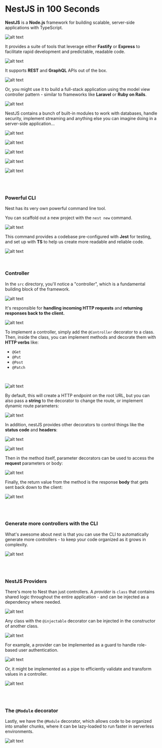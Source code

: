 # NestJS in 100 Seconds

**NestJS** is a **Node.js** framework for building scalable, server-side applications with TypeScript. 

![alt text](images/{7953A145-C8D8-4887-8F1C-B920B8DFE875}.png)

It provides a suite of tools that leverage either **Fastify** or **Express** to facilitate rapid development and predictable, readable code. 

![alt text](images/{81B82508-AD77-4C6C-926F-ABAC2B00EA2F}.png)

It supports **REST** and **GraphQL** APIs out of the box.

![alt text](images/{51A3BBE4-2423-4677-9C15-BDA08C9FC761}.png)

Or, you might use it to build a full-stack application using the model view controller pattern - similar to frameworks like **Laravel** or **Ruby on Rails**.

![alt text](images/{293EEB21-5EC3-4009-87AA-1955212E302B}.png)

NestJS contains a bunch of built-in modules to work with databases, handle security, implement streaming and anything else you can imagine doing in a server-side application...

![alt text](images/{31BFEA9A-A36B-4E7A-8BE9-101530A80069}.png)

![alt text](images/{E9BB45E5-F59F-4276-A762-C25BFF69495A}.png)

![alt text](images/{A4AD2D28-7F61-48C5-B832-BE7A4BB28591}.png)

![alt text](images/{C834E67B-B629-4D04-AEA7-11EBD54FBBEA}.png)

![alt text](images/{37BC5D7D-C823-4871-99AC-04E4AC83E4FD}.png)

<br><br>

### Powerful CLI

Nest has its very own powerful command line tool. 

You can scaffold out a new project with the `nest new` command.

![alt text](images/{42BE993C-4DBC-4113-B393-146987097F58}.png)

This command provides a codebase pre-configured with **Jest** for testing, and set up with **TS** to help us create more readable and reliable code.

![alt text](images/{6946A199-62FF-4C35-872B-2B3C61C1E8B4}.png)

<br>

### Controller

In the `src` directory, you'll notice a "controller", which is a fundamental building block of the framework.

![alt text](images/{919FF6C6-31BB-4456-B244-09ED4D9F4EF4}.png)

It's responsible for **handling incoming HTTP requests** and **returning responses back to the client.** 

![alt text](images/{99043529-22D7-41BB-98BB-76A4C8A17094}.png)

To implement a controller, simply add the `@Controller` decorator to a class. Then, inside the class, you can implement methods and decorate them with **HTTP verbs** like: 

- `@Get`
- `@Put`
- `@Post`
- `@Patch`

<br>

![alt text](images/{1AD8EB63-E330-4886-BD9A-38DCBED48895}.png)

By default, this will create a HTTP endpoint on the root URL, but you can also pass a **string** to the decorator to change the route, or implement dynamic route parameters:

![alt text](images/{315D205D-4B57-45EE-A7F2-88324F281B2A}.png)

In addition, nestJS provides other decorators to control things like the **status code** and **headers**:

![alt text](images/{B5691B8E-122B-4B31-8287-2AD422EC3368}.png)

![alt text](images/{DD35030C-00B7-48A0-B5A0-265BF2C01AD7}.png)

Then in the method itself, parameter decorators can be used to access the **request** parameters or body:

![alt text](images/{84325023-7BCD-42A8-8FDC-4DB7F0DBB089}.png)

Finally, the return value from the method is the response **body** that gets sent back down to the client:

![alt text](images/{F8988B0E-8646-48EE-B077-42BF4459B0CB}.png)

<br><br>

### Generate more controllers with the CLI

What's awesome about nest is that you can use the CLI to automatically generate more controllers - to keep your code organized as it grows in complexity. 

![alt text](images/{64FE63B5-527D-4349-8507-A76EB085DFD7}.png)

<br><br>

### NestJS Providers

There's more to Nest than just controllers. A *provider* is `class` that contains shared logic throughout the entire application - and can be injected as a dependency where needed.

![alt text](images/{311AC52B-DD6B-4EA8-867D-EE844C68F107}.png)

Any class with the `@injectable` decorator can be injected in the constructor of another class.

![alt text](images/{2B2630A7-8ED9-4052-B3B0-489A58940A01}.png)

For example, a provider can be implemented as a guard to handle role-based user authentication. 

![alt text](images/{E1EFD399-8C55-4153-8957-F29475C4BDCC}.png)

Or, it might be implemented as a pipe to efficiently validate and transform values in a controller. 

![alt text](images/{0800C1A2-EC1B-4C90-936D-26478D354831}.png)

<br><br>

### The `@Module` decorator

Lastly, we have the `@Module` decorator, which allows code to be organized into smaller chunks, where it can be lazy-loaded to run faster in serverless environments.

![alt text](images/{6900F75C-34CE-47F5-AE33-52D870B51271}.png)

